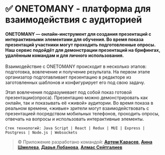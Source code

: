 
# :white_check_mark: ONETOMANY - платформа для взаимодействия с аудиторией

#### ONETOMANY — онлайн-инструмент для создания презентаций с интерактивными элементами для обучения. Во время показа презентаций участники могут проходить подготовленные опросы. Наш сервис подойдёт для демонстрации презентаций на брифингах, удалённым командам и для личного использования.

Взаимодействие с ONETOMANY происходит в несколько этапов: подготовка, вовлечение и получение результата. 
На первом этапе организатор подготавливает презентацию в редакторе из заготовленных шаблонов и конфигурирует его под свою задачу.

Этап вовлечения подразумевает под собой показ готовой презентации(опроса). Презентацию можно демонстрировать как онлайн, так и показывать её «живой» аудитории. Во время показа в реальном времени, «живые» зрители могут взаимодействовать с презентацией посредством мобильных телефонов, проходить опросы, отвечать на вопросы и использовать интерактивные элементы.

```shell
Стек технологий: Java Script | React | Redux | MUI | Express | Postgress | Node.js | Websockets
```
> &copy; Приложение разработано командой: **[Артем Карасев](https://github.com/ETOPS7), [Анна Шмелева](https://github.com/Jihiko-Anna), [Дарья Лобанова](https://github.com/dashrys), [Алмас Сейтгалиев](https://github.com/Diamondooooo)**


